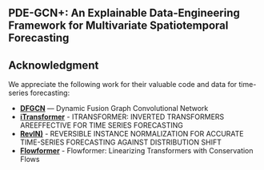 ## PDE-GCN+: An Explainable Data-Engineering Framework for Multivariate Spatiotemporal Forecasting














##  Acknowledgment

We appreciate the following work for their valuable code and data for time-series forecasting:

- **[DFGCN](https://github.com/junjieyePhD/DFGCN/tree/main)** — Dynamic Fusion Graph Convolutional Network
- **[iTransformer](https://github.com/thuml/iTransformer)** - ITRANSFORMER: INVERTED TRANSFORMERS AREEFFECTIVE FOR TIME SERIES FORECASTING
- **[RevIN)](https://github.com/ts-kim/RevIN)** - REVERSIBLE INSTANCE NORMALIZATION FOR ACCURATE TIME-SERIES FORECASTING AGAINST DISTRIBUTION SHIFT
- **[Flowformer](https://github.com/thuml/Flowformer)** - Flowformer: Linearizing Transformers with Conservation Flows
